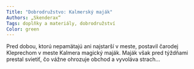 ```yaml
---
Title: "Dobrodružstvo: Kalmerský maják"
Authors: „Skenderax“
Tags: doplňky a materiály, dobrodružství
Color: green
---
```

Pred dobou, ktorú nepamätajú ani najstarší
v meste, postavil čarodej Kleprechom
v meste Kalmera magický maják.
Maják však pred týždňami prestal svietiť,
čo vážne ohrozuje obchod a vyvoláva
strach…
